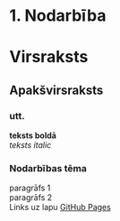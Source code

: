 # 1. Nodarbība
# Virsraksts
## Apakšvirsraksts
### utt.
**teksts boldā**  
*teksts italic*
### Nodarbības tēma
paragrāfs 1  
paragrāfs 2  
Links uz lapu [GitHub Pages](https://pages.github.com/)
